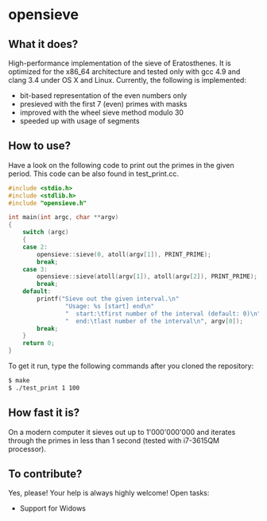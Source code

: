opensieve
=========

What it does?
-------------

High-performance implementation of the sieve of Eratosthenes. It is optimized for the x86_64 architecture and tested only with gcc 4.9 and clang 3.4 under OS X and Linux. Currently, the following is implemented:

- bit-based representation of the even numbers only
- presieved with the first 7 (even) primes with masks
- improved with the wheel sieve method modulo 30
- speeded up with usage of segments 


How to use?
-----------

Have a look on the following code to print out the primes in the given period. This code can be also found in test_print.cc.
```c++
#include <stdio.h>
#include <stdlib.h>
#include "opensieve.h"

int main(int argc, char **argv)
{
    switch (argc)
    {
    case 2:
        opensieve::sieve(0, atoll(argv[1]), PRINT_PRIME);
        break;
    case 3:
        opensieve::sieve(atoll(argv[1]), atoll(argv[2]), PRINT_PRIME);
        break;
    default:
        printf("Sieve out the given interval.\n"
                "Usage: %s [start] end\n"
                "  start:\tfirst number of the interval (default: 0)\n"
                "  end:\tlast number of the interval\n", argv[0]);
        break;
    }
    return 0;
}
```
To get it run, type the following commands after you cloned the repository:
```bash
$ make
$ ./test_print 1 100
```

How fast it is?
---------------
On a modern computer it sieves out up to 1'000'000'000 and iterates through the primes in less than 1 second (tested with i7-3615QM processor).


To contribute?
--------------

Yes, please! Your help is always highly welcome! Open tasks:

- Support for Widows
